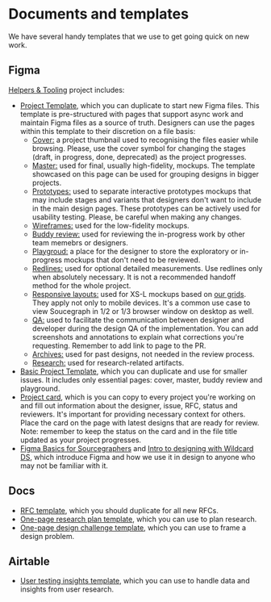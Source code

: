 # Documents and templates

We have several handy templates that we use to get going quick on new work.

## Figma

[Helpers & Tooling](https://www.figma.com/files/project/12944215/Helpers-%26-Tooling?fuid=872030793297791611) project includes:

- [Project Template](https://www.figma.com/file/JzufQnpTQtreyfnA3qpmfz/Project-Template), which you can duplicate to start new Figma files. This template is pre-structured with pages that support async work and maintain Figma files as a source of truth. Designers can use the pages within this template to their discretion on a file basis:
  - [Cover:](https://www.figma.com/file/JzufQnpTQtreyfnA3qpmfz/?node-id=0%3A1) a project thumbnail used to recognising the files easier while browsing. Please, use the cover symbol for changing the stages (draft, in progress, done, deprecated) as the project progresses.
  - [Master:](https://www.figma.com/file/JzufQnpTQtreyfnA3qpmfz/?node-id=246%3A11) used for final, usually high-fidelity, mockups. The template showcased on this page can be used for grouping designs in bigger projects.
  - [Prototypes:](https://www.figma.com/file/JzufQnpTQtreyfnA3qpmfz/?node-id=262%3A11) used to separate interactive prototypes mockups that may include stages and variants that designers don't want to include in the main design pages. These prototypes can be actively used for usability testing. Please, be careful when making any changes.
  - [Wireframes:](https://www.figma.com/file/JzufQnpTQtreyfnA3qpmfz/?node-id=103%3A3) used for the low-fidelity mockups.
  - [Buddy review:](https://www.figma.com/file/JzufQnpTQtreyfnA3qpmfz/?node-id=260%3A11) used for reviewing the in-progress work by other team memebrs or designers.
  - [Playgroud:](https://www.figma.com/file/JzufQnpTQtreyfnA3qpmfz/?node-id=246%3A12) a place for the designer to store the exploratory or in-progress mockups that don't need to be reviewed.
  - [Redlines:](https://www.figma.com/file/JzufQnpTQtreyfnA3qpmfz/?node-id=291%3A227) used for optional detailed measurements. Use redlines only when absolutely necessary. It is not a recommended handoff method for the whole project.
  - [Responsive layouts:](https://www.figma.com/file/JzufQnpTQtreyfnA3qpmfz/?node-id=302%3A227) used for XS-L mockups based on [our grids](https://www.figma.com/file/8qNcDzOXLj1hcOM76WDPN9/?node-id=914%3A0). They apply not only to mobile devices. It's a common use case to view Soucegraph in 1/2 or 1/3 browser window on desktop as well.
  - [QA:](https://www.figma.com/file/JzufQnpTQtreyfnA3qpmfz/?node-id=291%3A228) used to facilitate the communication between designer and developer during the design QA of the implementation. You can add screenshots and annotations to explain what corrections you're requesting. Remember to add link to page to the PR.
  - [Archives:](https://www.figma.com/file/JzufQnpTQtreyfnA3qpmfz/?node-id=291%3A229) used for past designs, not needed in the review process.
  - [Research:](https://www.figma.com/file/JzufQnpTQtreyfnA3qpmfz/?node-id=246%3A13) used for research-related artifacts.
- [Basic Project Template](https://www.figma.com/file/YYEGdPNU4zirLS0uWfoYWW/Basic-Project-Template?node-id=0%3A1), which you can duplicate and use for smaller issues. It includes only essential pages: cover, master, buddy review and playground.
- [Project card](https://www.figma.com/file/8qNcDzOXLj1hcOM76WDPN9/🛠Project-Tools?node-id=1%3A203), which is you can copy to every project you're working on and fill out information about the designer, issue, RFC, status and reviewers. It's important for providing necessary context for others. Place the card on the page with latest designs that are ready for review. Note: remember to keep the status on the card and in the file title updated as your project progresses.
- [Figma Basics for Sourcegraphers](https://www.figma.com/file/JH7GVilasQ11c9DdjpZUIF/Figma-for-Sourcegraphers-Part-1) and [Intro to designing with Wildcard DS](https://www.figma.com/file/DrlzSZOwHqIgmpHwMqCWOs/Intro-to-designing-with-Wildcard-DS), which introduce Figma and how we use it in design to anyone who may not be familiar with it.

## Docs

- [RFC template](https://docs.google.com/document/d/1vUp1A-j5xxnPn_rv3x3rWo8tbXJhIA5NggHLU6UofUc/edit?usp=sharing), which you should duplicate for all new RFCs.
- [One-page research plan template](https://docs.google.com/document/d/14xwjn7y6H5JbJEFOqNtlZD54u6etUZt_oHrOHLwmrtg/edit?usp=sharing), which you can use to plan research.
- [One-page design challenge template](https://docs.google.com/document/d/1sEAZAl4NXTY5R1aklPv70_gg-ASbQDgqy0bT5fnJhoU/edit?usp=sharing), which you can use to frame a design problem.

## Airtable

- [User testing insights template](https://airtable.com/invite/l?inviteId=invIqYSM6f67GU0cQ&inviteToken=56433326c701d77869d29d1fb9ba52b6d90217d1d610b78366d884babaa020b2&utm_source=email), which you can use to handle data and insights from user research.
